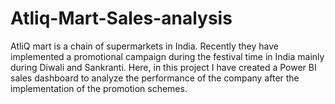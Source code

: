 # Atliq-Mart-Sales-analysis
AtliQ mart is a chain of supermarkets in India. Recently they have implemented a promotional campaign during the festival time in India mainly during Diwali and Sankranti. Here, in this project I have created a Power BI sales dashboard to analyze the performance of the company after the implementation of the promotion schemes.
